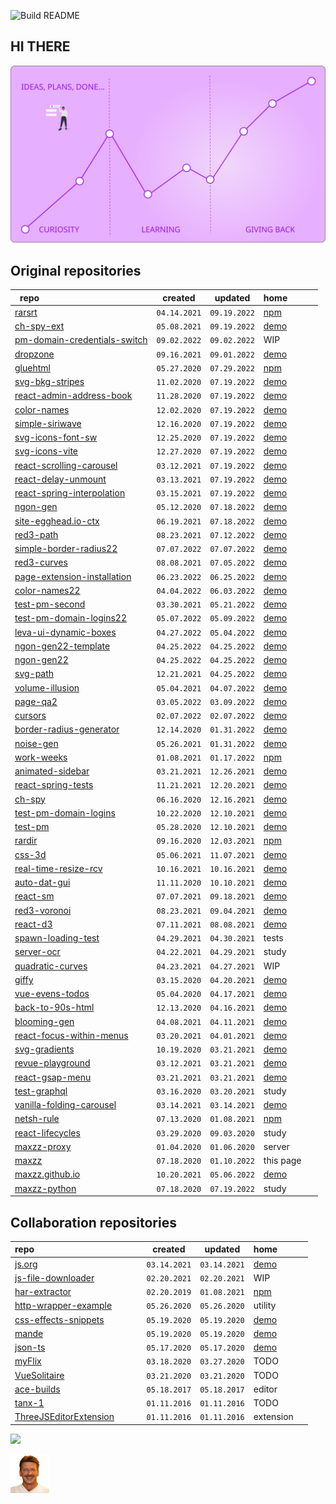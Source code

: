 ![Build README](https://github.com/maxzz/maxzz/workflows/Build%20README/badge.svg)

## HI THERE
<!-- ![](https://raw.githubusercontent.com/maxzz/maxzz/master/src/assets/main-hi.svg) -->

![](https://raw.githubusercontent.com/maxzz/maxzz/master/src/assets/main.svg)

<!-- recent_releases starts -->

## Original repositories

repo&nbsp;&nbsp;&nbsp;&nbsp;&nbsp;&nbsp;&nbsp;&nbsp;&nbsp;&nbsp;&nbsp;&nbsp;&nbsp;&nbsp;&nbsp;&nbsp;&nbsp;&nbsp;&nbsp;&nbsp;&nbsp;&nbsp;&nbsp;&nbsp;&nbsp;&nbsp;&nbsp;&nbsp;&nbsp;&nbsp;&nbsp;&nbsp;&nbsp;&nbsp;&nbsp;&nbsp;&nbsp;&nbsp;&nbsp;&nbsp;&nbsp;&nbsp;&nbsp;&nbsp; | created | updated | home&nbsp;&nbsp;&nbsp;&nbsp;&nbsp;&nbsp;&nbsp;&nbsp;&nbsp;&nbsp;&nbsp;
-|-|-|-
[rarsrt](https://github.com/maxzz/rarsrt) | ```04.14.2021``` | ```09.19.2022``` | [npm](https://www.npmjs.com/package/rarsrt)
[ch-spy-ext](https://github.com/maxzz/ch-spy-ext) | ```05.08.2021``` | ```09.19.2022``` | [demo](https://github.com/maxzz/ch-spy)
[pm-domain-credentials-switch](https://github.com/maxzz/pm-domain-credentials-switch) | ```09.02.2022``` | ```09.02.2022``` | WIP
[dropzone](https://github.com/maxzz/dropzone) | ```09.16.2021``` | ```09.01.2022``` | [demo](https://maxzz.github.io/dropzone)
[gluehtml](https://github.com/maxzz/gluehtml) | ```05.27.2020``` | ```07.29.2022``` | [npm](https://www.npmjs.com/package/gluehtml)
[svg-bkg-stripes](https://github.com/maxzz/svg-bkg-stripes) | ```11.02.2020``` | ```07.19.2022``` | [demo](https://maxzz.github.io/svg-bkg-stripes)
[react-admin-address-book](https://github.com/maxzz/react-admin-address-book) | ```11.28.2020``` | ```07.19.2022``` | [demo](https://maxzz.github.io/react-admin-address-book)
[color-names](https://github.com/maxzz/color-names) | ```12.02.2020``` | ```07.19.2022``` | [demo](https://maxzz.github.io/color-names)
[simple-siriwave](https://github.com/maxzz/simple-siriwave) | ```12.16.2020``` | ```07.19.2022``` | [demo](https://maxzz.github.io/simple-siriwave)
[svg-icons-font-sw](https://github.com/maxzz/svg-icons-font-sw) | ```12.25.2020``` | ```07.19.2022``` | [demo](https://maxzz.github.io/svg-icons-font-sw)
[svg-icons-vite](https://github.com/maxzz/svg-icons-vite) | ```12.27.2020``` | ```07.19.2022``` | [demo](https://maxzz.github.io/svg-icons-vite)
[react-scrolling-carousel](https://github.com/maxzz/react-scrolling-carousel) | ```03.12.2021``` | ```07.19.2022``` | [demo](https://maxzz.github.io/react-scrolling-carousel)
[react-delay-unmount](https://github.com/maxzz/react-delay-unmount) | ```03.13.2021``` | ```07.19.2022``` | [demo](https://maxzz.github.io/react-delay-unmount)
[react-spring-interpolation](https://github.com/maxzz/react-spring-interpolation) | ```03.15.2021``` | ```07.19.2022``` | [demo](https://maxzz.github.io/react-spring-interpolation)
[ngon-gen](https://github.com/maxzz/ngon-gen) | ```05.12.2020``` | ```07.18.2022``` | [demo](https://maxzz.github.io/ngon-gen)
[site-egghead.io-ctx](https://github.com/maxzz/site-egghead.io-ctx) | ```06.19.2021``` | ```07.18.2022``` | [demo](https://github.com/maxzz/ch-spy)
[red3-path](https://github.com/maxzz/red3-path) | ```08.23.2021``` | ```07.12.2022``` | [demo](https://maxzz.github.io/red3-path/)
[simple-border-radius22](https://github.com/maxzz/simple-border-radius22) | ```07.07.2022``` | ```07.07.2022``` | [demo](https://maxzz.github.io/simple-border-radius22)
[red3-curves](https://github.com/maxzz/red3-curves) | ```08.08.2021``` | ```07.05.2022``` | [demo](https://maxzz.github.io/red3-curves)
[page-extension-installation](https://github.com/maxzz/page-extension-installation) | ```06.23.2022``` | ```06.25.2022``` | [demo](https://maxzz.github.io/page-extension-installation)
[color-names22](https://github.com/maxzz/color-names22) | ```04.04.2022``` | ```06.03.2022``` | [demo](https://maxzz.github.io/color-names22)
[test-pm-second](https://github.com/maxzz/test-pm-second) | ```03.30.2021``` | ```05.21.2022``` | [demo](https://maxzz.github.io/test-pm-second)
[test-pm-domain-logins22](https://github.com/maxzz/test-pm-domain-logins22) | ```05.07.2022``` | ```05.09.2022``` | [demo](https://maxzz.github.io/test-pm-domain-logins22/)
[leva-ui-dynamic-boxes](https://github.com/maxzz/leva-ui-dynamic-boxes) | ```04.27.2022``` | ```05.04.2022``` | [demo](https://maxzz.github.io/leva-ui-dynamic-boxes)
[ngon-gen22-template](https://github.com/maxzz/ngon-gen22-template) | ```04.25.2022``` | ```04.25.2022``` | [demo](https://maxzz.github.io/ngon-gen22)
[ngon-gen22](https://github.com/maxzz/ngon-gen22) | ```04.25.2022``` | ```04.25.2022``` | [demo](https://maxzz.github.io/ngon-gen22)
[svg-path](https://github.com/maxzz/svg-path) | ```12.21.2021``` | ```04.25.2022``` | [demo](https://maxzz.github.io/svg-path)
[volume-illusion](https://github.com/maxzz/volume-illusion) | ```05.04.2021``` | ```04.07.2022``` | [demo](https://maxzz.github.io/volume-illusion)
[page-qa2](https://github.com/maxzz/page-qa2) | ```03.05.2022``` | ```03.09.2022``` | [demo](https://maxzz.github.io/page-qa2)
[cursors](https://github.com/maxzz/cursors) | ```02.07.2022``` | ```02.07.2022``` | [demo](https://maxzz.github.io/cursors)
[border-radius-generator](https://github.com/maxzz/border-radius-generator) | ```12.14.2020``` | ```01.31.2022``` | [demo](https://maxzz.github.io/border-radius-generator)
[noise-gen](https://github.com/maxzz/noise-gen) | ```05.26.2021``` | ```01.31.2022``` | [demo](https://maxzz.github.io/noise-gen)
[work-weeks](https://github.com/maxzz/work-weeks) | ```01.08.2021``` | ```01.17.2022``` | [npm](https://www.npmjs.com/package/work-weeks)
[animated-sidebar](https://github.com/maxzz/animated-sidebar) | ```03.21.2021``` | ```12.26.2021``` | [demo](https://maxzz.github.io/animated-sidebar)
[react-spring-tests](https://github.com/maxzz/react-spring-tests) | ```11.21.2021``` | ```12.20.2021``` | [demo](https://maxzz.github.io/react-spring-tests)
[ch-spy](https://github.com/maxzz/ch-spy) | ```06.16.2020``` | ```12.16.2021``` | [demo](https://maxzz.github.io/ch-spy/)
[test-pm-domain-logins](https://github.com/maxzz/test-pm-domain-logins) | ```10.22.2020``` | ```12.10.2021``` | [demo](https://maxzz.github.io/test-pm-domain-logins/)
[test-pm](https://github.com/maxzz/test-pm) | ```05.28.2020``` | ```12.10.2021``` | [demo](https://maxzz.github.io/test-pm/)
[rardir](https://github.com/maxzz/rardir) | ```09.16.2020``` | ```12.03.2021``` | [npm](https://www.npmjs.com/package/rardir)
[css-3d](https://github.com/maxzz/css-3d) | ```05.06.2021``` | ```11.07.2021``` | [demo](https://maxzz.github.io/css-3d)
[real-time-resize-rcv](https://github.com/maxzz/real-time-resize-rcv) | ```10.16.2021``` | ```10.16.2021``` | [demo](https://codesandbox.io/s/github/maxzz/real-time-resize-rcv)
[auto-dat-gui](https://github.com/maxzz/auto-dat-gui) | ```11.11.2020``` | ```10.10.2021``` | [demo](https://maxzz.github.io/auto-dat-gui/)
[react-sm](https://github.com/maxzz/react-sm) | ```07.07.2021``` | ```09.18.2021``` | [demo](https://maxzz.github.io/react-sm)
[red3-voronoi](https://github.com/maxzz/red3-voronoi) | ```08.23.2021``` | ```09.04.2021``` | [demo](https://maxzz.github.io/red3-voronoi/)
[react-d3](https://github.com/maxzz/react-d3) | ```07.11.2021``` | ```08.08.2021``` | [demo](https://maxzz.github.io/react-d3)
[spawn-loading-test](https://github.com/maxzz/spawn-loading-test) | ```04.29.2021``` | ```04.30.2021``` | tests
[server-ocr](https://github.com/maxzz/server-ocr) | ```04.22.2021``` | ```04.29.2021``` | study
[quadratic-curves](https://github.com/maxzz/quadratic-curves) | ```04.23.2021``` | ```04.27.2021``` | WIP
[giffy](https://github.com/maxzz/giffy) | ```03.15.2020``` | ```04.20.2021``` | [demo](https://maxzz.github.io/giffy)
[vue-evens-todos](https://github.com/maxzz/vue-evens-todos) | ```05.04.2020``` | ```04.17.2021``` | [demo](https://codesandbox.io/s/github/maxzz/vue-evens-todos)
[back-to-90s-html](https://github.com/maxzz/back-to-90s-html) | ```12.13.2020``` | ```04.16.2021``` | [demo](https://maxzz.github.io/back-to-90s-html/)
[blooming-gen](https://github.com/maxzz/blooming-gen) | ```04.08.2021``` | ```04.11.2021``` | [demo](https://maxzz.github.io/blooming-gen)
[react-focus-within-menus](https://github.com/maxzz/react-focus-within-menus) | ```03.20.2021``` | ```04.01.2021``` | [demo](https://maxzz.github.io/react-focus-within-menus/)
[svg-gradients](https://github.com/maxzz/svg-gradients) | ```10.19.2020``` | ```03.21.2021``` | [demo](https://maxzz.github.io/svg-gradients)
[revue-playground](https://github.com/maxzz/revue-playground) | ```03.12.2021``` | ```03.21.2021``` | [demo](https://maxzz.github.io/revue-playground/)
[react-gsap-menu](https://github.com/maxzz/react-gsap-menu) | ```03.21.2021``` | ```03.21.2021``` | [demo](https://maxzz.github.io/react-gsap-menu)
[test-graphql](https://github.com/maxzz/test-graphql) | ```03.16.2020``` | ```03.20.2021``` | study
[vanilla-folding-carousel](https://github.com/maxzz/vanilla-folding-carousel) | ```03.14.2021``` | ```03.14.2021``` | [demo](https://maxzz.github.io/vanilla-folding-carousel/)
[netsh-rule](https://github.com/maxzz/netsh-rule) | ```07.13.2020``` | ```01.08.2021``` | [npm](https://www.npmjs.com/package/netsh-rule)
[react-lifecycles](https://github.com/maxzz/react-lifecycles) | ```03.29.2020``` | ```09.03.2020``` | study
[maxzz-proxy](https://github.com/maxzz/maxzz-proxy) | ```01.04.2020``` | ```01.06.2020``` | server
[maxzz](https://github.com/maxzz/maxzz) | ```07.18.2020``` | ```01.10.2022``` | this page
[maxzz.github.io](https://github.com/maxzz/maxzz.github.io) | ```10.20.2021``` | ```05.06.2022``` | [demo](https://maxzz.github.io)
[maxzz-python](https://github.com/maxzz/maxzz-python) | ```07.18.2020``` | ```07.19.2022``` | study

## Collaboration repositories

repo&nbsp;&nbsp;&nbsp;&nbsp;&nbsp;&nbsp;&nbsp;&nbsp;&nbsp;&nbsp;&nbsp;&nbsp;&nbsp;&nbsp;&nbsp;&nbsp;&nbsp;&nbsp;&nbsp;&nbsp;&nbsp;&nbsp;&nbsp;&nbsp;&nbsp;&nbsp;&nbsp;&nbsp;&nbsp;&nbsp;&nbsp;&nbsp;&nbsp;&nbsp;&nbsp;&nbsp;&nbsp;&nbsp;&nbsp;&nbsp;&nbsp;&nbsp;&nbsp;&nbsp; | created | updated | home&nbsp;&nbsp;&nbsp;&nbsp;&nbsp;&nbsp;&nbsp;&nbsp;&nbsp;&nbsp;&nbsp;
-|-|-|-
[js.org](https://github.com/maxzz/js.org) | ```03.14.2021``` | ```03.14.2021``` | [demo](https://js.org)
[js-file-downloader](https://github.com/maxzz/js-file-downloader) | ```02.20.2021``` | ```02.20.2021``` | WIP
[har-extractor](https://github.com/maxzz/har-extractor) | ```02.20.2019``` | ```01.08.2021``` | [npm](https://www.npmjs.com/package/har-extractor)
[http-wrapper-example](https://github.com/maxzz/http-wrapper-example) | ```05.26.2020``` | ```05.26.2020``` | utility
[css-effects-snippets](https://github.com/maxzz/css-effects-snippets) | ```05.19.2020``` | ```05.19.2020``` | [demo](https://emilkowalski.github.io/css-effects-snippets/)
[mande](https://github.com/maxzz/mande) | ```05.19.2020``` | ```05.19.2020``` | [demo](https://posva.net/mande/)
[json-ts](https://github.com/maxzz/json-ts) | ```05.17.2020``` | ```05.17.2020``` | [demo](https://shakyshane.github.io/json-ts/)
[myFlix](https://github.com/maxzz/myFlix) | ```03.18.2020``` | ```03.27.2020``` | TODO
[VueSolitaire](https://github.com/maxzz/VueSolitaire) | ```03.21.2020``` | ```03.21.2020``` | TODO
[ace-builds](https://github.com/maxzz/ace-builds) | ```05.18.2017``` | ```05.18.2017``` | editor
[tanx-1](https://github.com/maxzz/tanx-1) | ```01.11.2016``` | ```01.11.2016``` | TODO
[ThreeJSEditorExtension](https://github.com/maxzz/ThreeJSEditorExtension) | ```01.11.2016``` | ```01.11.2016``` | extension
<!-- recent_releases ends -->

![](https://komarev.com/ghpvc/?username=maxzz&color=brightgreen)

![](https://raw.githubusercontent.com/maxzz/maxzz/master/src/assets/maxz-128.png)
<!-- ![](https://avatars.githubusercontent.com/maxzz?s=150&v=1) -->

